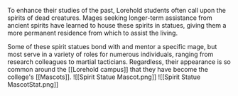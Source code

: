To enhance their studies of the past, Lorehold students often call upon the spirits of dead creatures. Mages seeking longer-term assistance from ancient spirits have learned to house these spirits in statues, giving them a more permanent residence from which to assist the living.

Some of these spirit statues bond with and mentor a specific mage, but most serve in a variety of roles for numerous individuals, ranging from research colleagues to martial tacticians. Regardless, their appearance is so common around the [[Lorehold campus]] that they have become the college's [[Mascots]].
![[Spirit Statue Mascot.png]]
![[Spirit Statue MascotStat.png]]